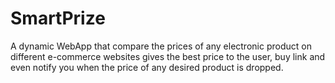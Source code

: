 # SmartPrize
A dynamic WebApp that compare the prices of any electronic product on different e-commerce websites gives the best price to the user, buy link and even notify you when the price of any desired product is dropped.
